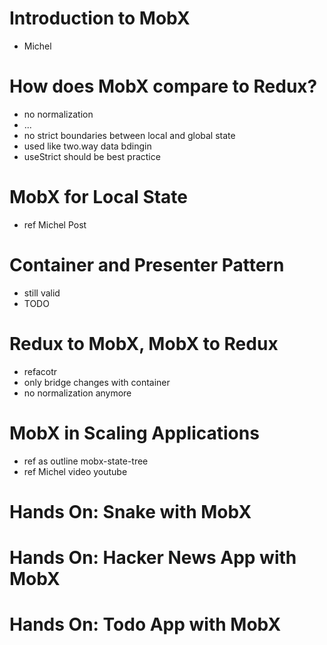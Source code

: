 # Introduction to MobX

- Michel

# How does MobX compare to Redux?

- no normalization
- ...
- no strict boundaries between local and global state
- used like two.way data bdingin
- useStrict should be best practice

# MobX for Local State

- ref Michel Post

# Container and Presenter Pattern

- still valid
- TODO

# Redux to MobX, MobX to Redux

- refacotr
- only bridge changes with container
- no normalization anymore

# MobX in Scaling Applications

- ref as outline mobx-state-tree
- ref Michel video youtube

# Hands On: Snake with MobX

# Hands On: Hacker News App with MobX

# Hands On: Todo App with MobX